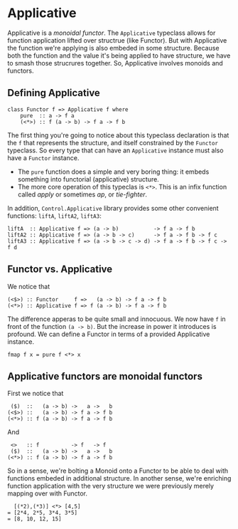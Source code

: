 # Applicative

Applicative is a *monoidal functor*. The `Applicative` typeclass allows for function application lifted over structrue (like Functor). But with Applicative the function we're applying is also embeded in some structure. Because both the function and the value it's being applied to have structure, we have to smash those strucrures together. So, Applicative involves monoids and functors.


## Defining Applicative

```
class Functor f => Applicative f where
	pure  :: a -> f a
	(<*>) :: f (a -> b) -> f a -> f b
```

The first thing you're going to notice about this typeclass declaration is that the `f` that represents the structure, and itself constrained by the `Functor` typeclass. So every type that can have an `Applicative` instance must also have a `Functor` instance.

* The `pure` function does a simple and very boring thing: it embeds something into functorial (applicative) structure.
* The more core operation of this typeclas is `<*>`. This is an infix function called *apply* or sometimes *ap*, or *tie-fighter*.

In addition, `Control.Applicative` library provides some other convenient functions: `liftA`, `liftA2`, `liftA3`:

```
liftA  :: Applicative f => (a -> b)           -> f a -> f b
liftA2 :: Applicative f => (a -> b -> c)      -> f a -> f b -> f c
liftA3 :: Applicative f => (a -> b -> c -> d) -> f a -> f b -> f c -> f d
```

## Functor vs. Applicative

We notice that

```
(<$>) :: Functor     f =>   (a -> b) -> f a -> f b
(<*>) :: Applicative f => f (a -> b) -> f a -> f b
```

The difference apperas to be quite small and innocuous. We now have `f` in front of the function `(a -> b)`. But the increase in power it introduces is profound. We can define a Functor in terms of a provided Applicative instance.

```
fmap f x = pure f <*> x
```

## Applicative functors are monoidal functors

First we notice that

```
 ($)  ::   (a -> b) ->   a ->   b
(<$>) ::   (a -> b) -> f a -> f b
(<*>) :: f (a -> b) -> f a -> f b
```

And 

```
 <>   :: f          -> f   -> f
 ($)  ::   (a -> b) ->   a ->   b
(<*>) :: f (a -> b) -> f a -> f b
```

So in a sense, we're bolting a Monoid onto a Functor to be able to deal with functions embeded in additional structure. In another sense, we're enriching function application with the very structure we were previously merely mapping over with Functor. 

```
  [(*2),(*3)] <*> [4,5]
= [2*4, 2*5, 3*4, 3*5]
= [8, 10, 12, 15]
```
